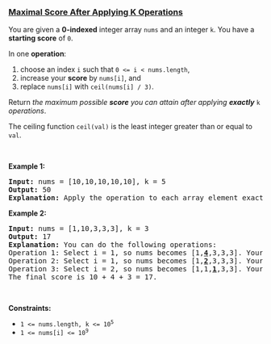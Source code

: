 ### [Maximal Score After Applying K Operations](https://leetcode.com/problems/maximal-score-after-applying-k-operations)

<p>You are given a <strong>0-indexed</strong> integer array <code>nums</code> and an integer <code>k</code>. You have a <strong>starting score</strong> of <code>0</code>.</p>

<p>In one <strong>operation</strong>:</p>

<ol>
	<li>choose an index <code>i</code> such that <code>0 &lt;= i &lt; nums.length</code>,</li>
	<li>increase your <strong>score</strong> by <code>nums[i]</code>, and</li>
	<li>replace <code>nums[i]</code> with <code>ceil(nums[i] / 3)</code>.</li>
</ol>

<p>Return <em>the maximum possible <strong>score</strong> you can attain after applying <strong>exactly</strong></em> <code>k</code> <em>operations</em>.</p>

<p>The ceiling function <code>ceil(val)</code> is the least integer greater than or equal to <code>val</code>.</p>

<p>&nbsp;</p>
<p><strong>Example 1:</strong></p>

<pre>
<strong>Input:</strong> nums = [10,10,10,10,10], k = 5
<strong>Output:</strong> 50
<strong>Explanation:</strong> Apply the operation to each array element exactly once. The final score is 10 + 10 + 10 + 10 + 10 = 50.
</pre>

<p><strong>Example 2:</strong></p>

<pre>
<strong>Input:</strong> nums = [1,10,3,3,3], k = 3
<strong>Output:</strong> 17
<strong>Explanation: </strong>You can do the following operations:
Operation 1: Select i = 1, so nums becomes [1,<strong><u>4</u></strong>,3,3,3]. Your score increases by 10.
Operation 2: Select i = 1, so nums becomes [1,<strong><u>2</u></strong>,3,3,3]. Your score increases by 4.
Operation 3: Select i = 2, so nums becomes [1,1,<u><strong>1</strong></u>,3,3]. Your score increases by 3.
The final score is 10 + 4 + 3 = 17.
</pre>

<p>&nbsp;</p>
<p><strong>Constraints:</strong></p>

<ul>
	<li><code>1 &lt;= nums.length, k &lt;= 10<sup>5</sup></code></li>
	<li><code>1 &lt;= nums[i] &lt;= 10<sup>9</sup></code></li>
</ul>

